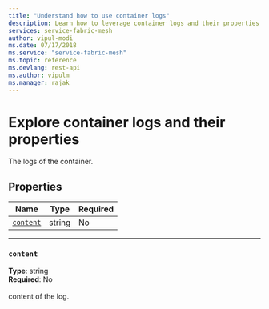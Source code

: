 ```yaml
---
title: "Understand how to use container logs"
description: Learn how to leverage container logs and their properties in Service Fabric Mesh Resource Manager and explore its runtime properties.
services: service-fabric-mesh
author: vipul-modi
ms.date: 07/17/2018
ms.service: "service-fabric-mesh"
ms.topic: reference
ms.devlang: rest-api
ms.author: vipulm
ms.manager: rajak
---
```

# Explore container logs and their properties

The logs of the container.

## Properties
| Name | Type | Required |
| --- | --- | --- |
| [`content`](#content) | string | No |

____
### `content`
__Type__: string <br/>
__Required__: No<br/>
<br/>
content of the log.
